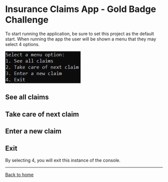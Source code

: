 # Insurance Claims App - Gold Badge Challenge
To start running the application, be sure to set this project as the default start.
When running the app the user will be shown a menu that they may select 4 options.

![Company Main Menu](claimsmenu.jpg)

## See all claims


## Take care of next claim


## Enter a new claim


## Exit
By selecting 4, you will exit this instance of the console.

---
[Back to home](../README.md)